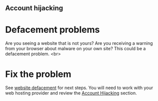
## Account hijacking

# Defacement problems
Are you seeing a website that is not yours? Are you receiving a warning from your browser about malware on your own site? This could be a defacement problem.
&lt;br&gt;
# Fix the problem
See [website defacement](en/topics/practice-1-emergencies/5-ddos/3-14-learn) for next steps. You will need to work with your web hosting provider and review the [Account Hijacking](en/topics/practice-1-emergencies/2-account-hijacked/1-1-intro.md) section.
